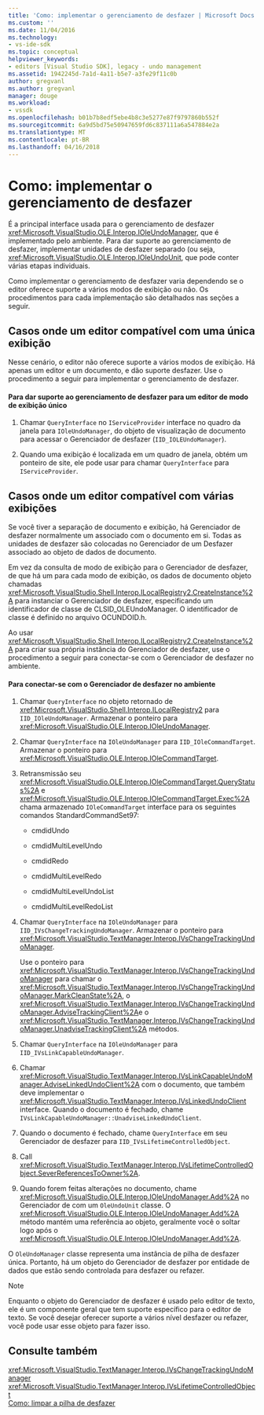 ```yaml
---
title: 'Como: implementar o gerenciamento de desfazer | Microsoft Docs'
ms.custom: ''
ms.date: 11/04/2016
ms.technology:
- vs-ide-sdk
ms.topic: conceptual
helpviewer_keywords:
- editors [Visual Studio SDK], legacy - undo management
ms.assetid: 1942245d-7a1d-4a11-b5e7-a3fe29f11c0b
author: gregvanl
ms.author: gregvanl
manager: douge
ms.workload:
- vssdk
ms.openlocfilehash: b01b7b8edf5ebe4b8c3e5277e87f9797860b552f
ms.sourcegitcommit: 6a9d5bd75e50947659fd6c837111a6a547884e2a
ms.translationtype: MT
ms.contentlocale: pt-BR
ms.lasthandoff: 04/16/2018
---
```

# <a name="how-to-implement-undo-management"></a>Como: implementar o gerenciamento de desfazer
É a principal interface usada para o gerenciamento de desfazer <xref:Microsoft.VisualStudio.OLE.Interop.IOleUndoManager>, que é implementado pelo ambiente. Para dar suporte ao gerenciamento de desfazer, implementar unidades de desfazer separado (ou seja, <xref:Microsoft.VisualStudio.OLE.Interop.IOleUndoUnit>, que pode conter várias etapas individuais.  
  
 Como implementar o gerenciamento de desfazer varia dependendo se o editor oferece suporte a vários modos de exibição ou não. Os procedimentos para cada implementação são detalhados nas seções a seguir.  
  
## <a name="cases-where-an-editor-supports-a-single-view"></a>Casos onde um editor compatível com uma única exibição  
 Nesse cenário, o editor não oferece suporte a vários modos de exibição. Há apenas um editor e um documento, e dão suporte desfazer. Use o procedimento a seguir para implementar o gerenciamento de desfazer.  
  
#### <a name="to-support-undo-management-for-a-single-view-editor"></a>Para dar suporte ao gerenciamento de desfazer para um editor de modo de exibição único  
  
1.  Chamar `QueryInterface` no `IServiceProvider` interface no quadro da janela para `IOleUndoManager`, do objeto de visualização de documento para acessar o Gerenciador de desfazer (`IID_IOLEUndoManager`).  
  
2.  Quando uma exibição é localizada em um quadro de janela, obtém um ponteiro de site, ele pode usar para chamar `QueryInterface` para `IServiceProvider`.  
  
## <a name="cases-where-an-editor-supports-multiple-views"></a>Casos onde um editor compatível com várias exibições  
 Se você tiver a separação de documento e exibição, há Gerenciador de desfazer normalmente um associado com o documento em si. Todas as unidades de desfazer são colocadas no Gerenciador de um Desfazer associado ao objeto de dados de documento.  
  
 Em vez da consulta de modo de exibição para o Gerenciador de desfazer, de que há um para cada modo de exibição, os dados de documento objeto chamadas <xref:Microsoft.VisualStudio.Shell.Interop.ILocalRegistry2.CreateInstance%2A> para instanciar o Gerenciador de desfazer, especificando um identificador de classe de CLSID_OLEUndoManager. O identificador de classe é definido no arquivo OCUNDOID.h.  
  
 Ao usar <xref:Microsoft.VisualStudio.Shell.Interop.ILocalRegistry2.CreateInstance%2A> para criar sua própria instância do Gerenciador de desfazer, use o procedimento a seguir para conectar-se com o Gerenciador de desfazer no ambiente.  
  
#### <a name="to-hook-your-undo-manager-into-the-environment"></a>Para conectar-se com o Gerenciador de desfazer no ambiente  
  
1.  Chamar `QueryInterface` no objeto retornado de <xref:Microsoft.VisualStudio.Shell.Interop.ILocalRegistry2> para `IID_IOleUndoManager`. Armazenar o ponteiro para <xref:Microsoft.VisualStudio.OLE.Interop.IOleUndoManager>.  
  
2.  Chamar `QueryInterface` na `IOleUndoManager` para `IID_IOleCommandTarget`. Armazenar o ponteiro para <xref:Microsoft.VisualStudio.OLE.Interop.IOleCommandTarget>.  
  
3.  Retransmissão seu <xref:Microsoft.VisualStudio.OLE.Interop.IOleCommandTarget.QueryStatus%2A> e <xref:Microsoft.VisualStudio.OLE.Interop.IOleCommandTarget.Exec%2A> chama armazenado `IOleCommandTarget` interface para os seguintes comandos StandardCommandSet97:  
  
    -   cmdidUndo  
  
    -   cmdidMultiLevelUndo  
  
    -   cmdidRedo  
  
    -   cmdidMultiLevelRedo  
  
    -   cmdidMultiLevelUndoList  
  
    -   cmdidMultiLevelRedoList  
  
4.  Chamar `QueryInterface` na `IOleUndoManager` para `IID_IVsChangeTrackingUndoManager`. Armazenar o ponteiro para <xref:Microsoft.VisualStudio.TextManager.Interop.IVsChangeTrackingUndoManager>.  
  
     Use o ponteiro para <xref:Microsoft.VisualStudio.TextManager.Interop.IVsChangeTrackingUndoManager> para chamar o <xref:Microsoft.VisualStudio.TextManager.Interop.IVsChangeTrackingUndoManager.MarkCleanState%2A>, o <xref:Microsoft.VisualStudio.TextManager.Interop.IVsChangeTrackingUndoManager.AdviseTrackingClient%2A>e o <xref:Microsoft.VisualStudio.TextManager.Interop.IVsChangeTrackingUndoManager.UnadviseTrackingClient%2A> métodos.  
  
5.  Chamar `QueryInterface` na `IOleUndoManager` para `IID_IVsLinkCapableUndoManager`.  
  
6.  Chamar <xref:Microsoft.VisualStudio.TextManager.Interop.IVsLinkCapableUndoManager.AdviseLinkedUndoClient%2A> com o documento, que também deve implementar o <xref:Microsoft.VisualStudio.TextManager.Interop.IVsLinkedUndoClient> interface. Quando o documento é fechado, chame `IVsLinkCapableUndoManager::UnadviseLinkedUndoClient`.  
  
7.  Quando o documento é fechado, chame `QueryInterface` em seu Gerenciador de desfazer para `IID_IVsLifetimeControlledObject`.  
  
8.  Call <xref:Microsoft.VisualStudio.TextManager.Interop.IVsLifetimeControlledObject.SeverReferencesToOwner%2A>.  
  
9. Quando forem feitas alterações no documento, chame <xref:Microsoft.VisualStudio.OLE.Interop.IOleUndoManager.Add%2A> no Gerenciador de com um `OleUndoUnit` classe. O <xref:Microsoft.VisualStudio.OLE.Interop.IOleUndoManager.Add%2A> método mantém uma referência ao objeto, geralmente você o soltar logo após o <xref:Microsoft.VisualStudio.OLE.Interop.IOleUndoManager.Add%2A>.  
  
 O `OleUndoManager` classe representa uma instância de pilha de desfazer única. Portanto, há um objeto do Gerenciador de desfazer por entidade de dados que estão sendo controlada para desfazer ou refazer.  
  
> [!NOTE]
>  Enquanto o objeto do Gerenciador de desfazer é usado pelo editor de texto, ele é um componente geral que tem suporte específico para o editor de texto. Se você desejar oferecer suporte a vários nível desfazer ou refazer, você pode usar esse objeto para fazer isso.  
  
## <a name="see-also"></a>Consulte também  
 <xref:Microsoft.VisualStudio.TextManager.Interop.IVsChangeTrackingUndoManager>   
 <xref:Microsoft.VisualStudio.TextManager.Interop.IVsLifetimeControlledObject>   
 [Como: limpar a pilha de desfazer](../extensibility/how-to-clear-the-undo-stack.md)